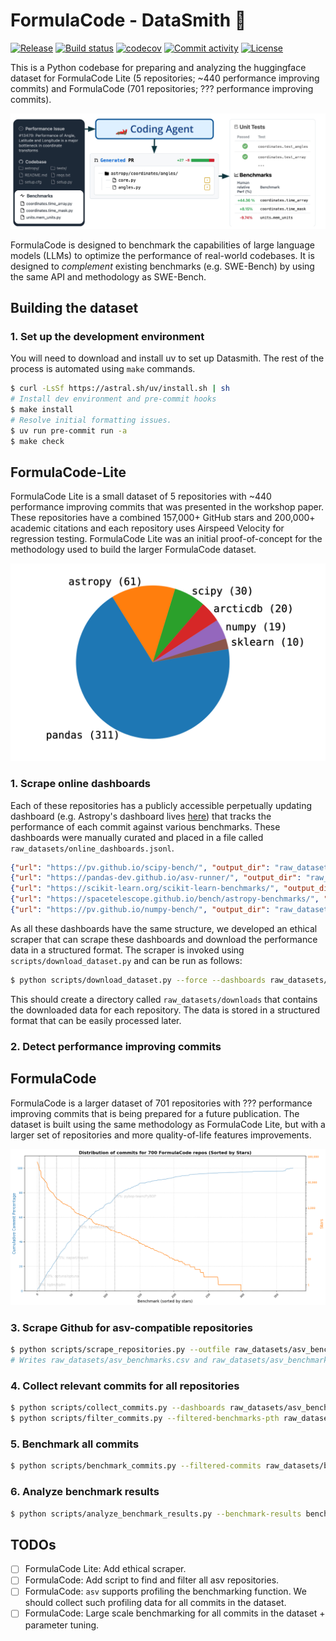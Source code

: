 # FormulaCode - DataSmith 🔨

[![Release](https://img.shields.io/github/v/release/formula-code/datasmith)](https://img.shields.io/github/v/release/formula-code/datasmith)
[![Build status](https://img.shields.io/github/actions/workflow/status/formula-code/datasmith/main.yml?branch=main)](https://github.com/formula-code/datasmith/actions/workflows/main.yml?query=branch%3Amain)
[![codecov](https://codecov.io/gh/formula-code/datasmith/branch/main/graph/badge.svg)](https://codecov.io/gh/formula-code/datasmith)
[![Commit activity](https://img.shields.io/github/commit-activity/m/formula-code/datasmith)](https://img.shields.io/github/commit-activity/m/formula-code/datasmith)
[![License](https://img.shields.io/github/license/formula-code/datasmith)](https://img.shields.io/github/license/formula-code/datasmith)

This is a Python codebase for preparing and analyzing the huggingface dataset for FormulaCode Lite (5 repositories; ~440 performance improving commits) and FormulaCode (701 repositories; ??? performance improving commits).

![FormulaCode](static/Fig1.png)

FormulaCode is designed to benchmark the capabilities of large language models (LLMs) to optimize the performance of real-world codebases. It is designed to _complement_ existing benchmarks (e.g. SWE-Bench) by using the same API and methodology as SWE-Bench.
<!-- , but offers four key improvements:

1. Human-relative metric. FormulaCode scores the ability of an LLM to optimize a codebase relative to the speedup achieved by human developers. This makes it harder to "saturate" FormulaCode as simply memorizing the performance improvements doesn't enable _better_ than human performance.

2. Higher granularity feedback. Test cases streamline constrain coding agents to a pass/fail reward that is too sparse  a signal for fostering iterative optimizations (like those necessary for RL-based agents or evolutionary algorithms like AlphaEvolve). Performance benchmarking and profilers provide more more nuanced feedback, allowing LLMs to learn from the performance characteristics of the codebase and make more informed decisions about how to optimize it.

3. Performance benchmarks v.s Unit Tests. Unit test suites are designed to protect against edge cases and common bugs. This makes them susceptible to overfitting, where an LLM can achieve high scores by simply memorizing the test cases without actually improving the codebase. Performance benchmarks, on the other hand, are designed to measure the performance of a codebase under realistic workloads for the most common use cases.

4. Real-world Benchmarking. An LLM that achieves better than human performance on FormulaCode for a particular problem is likely the best available solution for that problem. If well-documented, a good solution can be used by other developers to improve their own codebases. -->



## Building the dataset

### 1. Set up the development environment

You will need to download and install uv to set up Datasmith. The rest of the process is automated using `make` commands.

```bash
$ curl -LsSf https://astral.sh/uv/install.sh | sh
# Install dev environment and pre-commit hooks
$ make install
# Resolve initial formatting issues.
$ uv run pre-commit run -a
$ make check
```

## FormulaCode-Lite

FormulaCode Lite is a small dataset of 5 repositories with ~440 performance improving commits that was presented in the workshop paper. These repositories have a combined 157,000+ GitHub stars and 200,000+ academic citations and each repository uses Airspeed Velocity for regression testing. FormulaCode Lite was an initial proof-of-concept for the methodology used to build the larger FormulaCode dataset.

![img](static/Fig2.png)


### 1. Scrape online dashboards

Each of these repositories has a publicly accessible perpetually updating dashboard (e.g. Astropy's dashboard lives [here](https://spacetelescope.github.io/bench/astropy-benchmarks)) that tracks the performance of each commit against various benchmarks. These dashboards were manually curated and placed in a file called `raw_datasets/online_dashboards.jsonl`.

```json
{"url": "https://pv.github.io/scipy-bench/", "output_dir": "raw_datasets/downloads/scipy"}
{"url": "https://pandas-dev.github.io/asv-runner/", "output_dir": "raw_datasets/downloads/pandas"}
{"url": "https://scikit-learn.org/scikit-learn-benchmarks/", "output_dir": "raw_datasets/downloads/sklearn"}
{"url": "https://spacetelescope.github.io/bench/astropy-benchmarks/", "output_dir": "raw_datasets/downloads/astropy"}
{"url": "https://pv.github.io/numpy-bench/", "output_dir": "raw_datasets/downloads/numpy"}
```
As all these dashboards have the same structure, we developed an ethical scraper that can scrape these dashboards and download the performance data in a structured format. The scraper is invoked using `scripts/download_dataset.py` and can be run as follows:

```bash
$ python scripts/download_dataset.py --force --dashboards raw_datasets/online_dashboards.jsonl
```

This should create a directory called `raw_datasets/downloads` that contains the downloaded data for each repository. The data is stored in a structured format that can be easily processed later.


### 2. Detect performance improving commits


## FormulaCode

FormulaCode is a larger dataset of 701 repositories with ??? performance improving commits that is being prepared for a future publication. The dataset is built using the same methodology as FormulaCode Lite, but with a larger set of repositories and more quality-of-life features improvements.

![img](static/CommitDist.png)

### 3. Scrape Github for asv-compatible repositories

```bash
$ python scripts/scrape_repositories.py --outfile raw_datasets/asv_benchmarks.csv
# Writes raw_datasets/asv_benchmarks.csv and raw_datasets/asv_benchmarks_filtered.csv
```


### 4. Collect relevant commits for all repositories


```bash
$ python scripts/collect_commits.py --dashboards raw_datasets/asv_benchmarks_filtered.csv --outfile raw_datasets/benchmark_commits_merged.jsonl
$ python scripts/filter_commits.py --filtered-benchmarks-pth raw_datasets/asv_benchmarks_filtered.csv --merged-commits-pth raw_datasets/benchmark_commits_merged.jsonl --output-pth raw_datasets/benchmark_commits_filtered.jsonl --max-repos 150 --threads 8 --procs 8
```
### 5. Benchmark all commits


```bash
$ python scripts/benchmark_commits.py --filtered-commits raw_datasets/benchmark_commits_filtered.jsonl --max-concurrency 15 --num-cores 4 --asv-args "--interleave-rounds --append-samples -a rounds=2 -a repeat=2" --output-dir benchmark_results/
```

### 6. Analyze benchmark results

```bash
$ python scripts/analyze_benchmark_results.py --benchmark-results benchmark_results/ --output-dir analysis
```


## TODOs

- [ ] FormulaCode Lite: Add ethical scraper.
- [ ] FormulaCode: Add script to find and filter all asv repositories.
- [ ] FormulaCode: `asv` supports profiling the benchmarking function. We should collect such profiling data for all commits in the dataset.
- [ ] FormulaCode: Large scale benchmarking for all commits in the dataset + parameter tuning.

